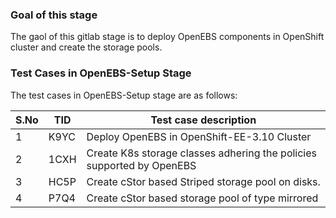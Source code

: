 ### Goal of this stage

The gaol of this gitlab stage is to deploy OpenEBS components in OpenShift cluster and create the storage pools.

### Test Cases in OpenEBS-Setup Stage

The test cases in OpenEBS-Setup stage are as follows:

| S.No | TID  | Test case description                                        |
| ---- | ---- | ------------------------------------------------------------ |
| 1    | K9YC | Deploy OpenEBS in OpenShift-EE-3.10 Cluster                  |
| 2    | 1CXH | Create K8s storage classes adhering the policies supported by OpenEBS |
| 3    | HC5P | Create cStor based Striped storage pool on disks.            |
| 4    | P7Q4 | Create cStor based storage pool of type mirrored             |

